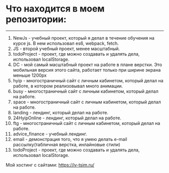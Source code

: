 # Что находится в моем репозитории:
***
1. NewJs - учебный проект, который я делал в течение обучения на курсе js. В нем использовал es6, webpack, fetch.
2. JS - второй учебный проект, менее масштабный.
3. todoProject - проект, где можно создавать и удалять дела, использовал localStorage.
4. DC - мой самый масштабный проект на работе в плане верстки. Это мобильная версия этого сайта, работает только при ширине экрана меньше 1200px
5. hyip - многостраничный сайт с личным кабинетом, который делал на работе, в котором реализовывал много анимации.
6. busy - многостраничный сайт с личным кабинетом, который делал на работе.
7. space - многостраничный сайт с личным кабинетом, который делал на работе.
8. landing - лендинг, который делал на работе.
9. 24HyipOnline - лендинг, который делал на работе.
10. ftg - многостраничный сайт с личным кабинетом, который делал на работе.
11. advice_finance - учебный лендинг.
12. email - демонстрация того, что я умею делать e-mail рассылку(табличная верстка, инлайновые стили)
13. todoProject - проект, где можно создавать и удалять дела, использовал localStorage.

Мой хостинг с сайтами: https://iv-tsim.ru/